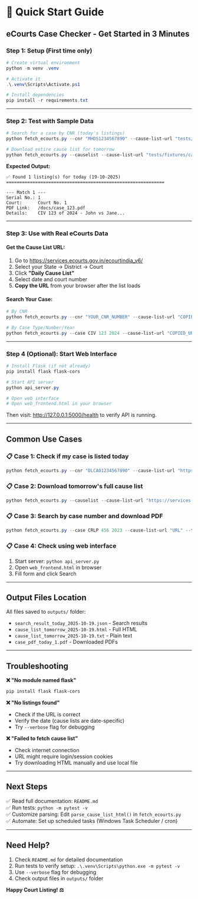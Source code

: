# 🚀 Quick Start Guide

## eCourts Case Checker - Get Started in 3 Minutes

### Step 1: Setup (First time only)

```powershell
# Create virtual environment
python -m venv .venv

# Activate it
.\.venv\Scripts\Activate.ps1

# Install dependencies
pip install -r requirements.txt
```

---

### Step 2: Test with Sample Data

```powershell
# Search for a case by CNR (today's listings)
python fetch_ecourts.py --cnr "MHDS1234567890" --cause-list-url "tests/fixtures/cause_list_sample.html" --today

# Download entire cause list for tomorrow
python fetch_ecourts.py --causelist --cause-list-url "tests/fixtures/cause_list_sample.html" --tomorrow
```

**Expected Output:**
```
✅ Found 1 listing(s) for today (19-10-2025)
============================================================

--- Match 1 ---
Serial No.: 1
Court:      Court No. 1
PDF Link:   /docs/case_123.pdf
Details:    CIV 123 of 2024 - John vs Jane...
```

---

### Step 3: Use with Real eCourts Data

#### Get the Cause List URL:
1. Go to https://services.ecourts.gov.in/ecourtindia_v6/
2. Select your State → District → Court
3. Click **"Daily Cause List"**
4. Select date and court number
5. **Copy the URL** from your browser after the list loads

#### Search Your Case:

```powershell
# By CNR
python fetch_ecourts.py --cnr "YOUR_CNR_NUMBER" --cause-list-url "COPIED_URL" --today

# By Case Type/Number/Year
python fetch_ecourts.py --case CIV 123 2024 --cause-list-url "COPIED_URL" --tomorrow --download-pdf
```

---

### Step 4 (Optional): Start Web Interface

```powershell
# Install Flask (if not already)
pip install flask flask-cors

# Start API server
python api_server.py

# Open web interface
# Open web_frontend.html in your browser
```

Then visit: http://127.0.0.1:5000/health to verify API is running.

---

## Common Use Cases

### 📋 Case 1: Check if my case is listed today
```powershell
python fetch_ecourts.py --cnr "DLCA01234567890" --cause-list-url "https://services.ecourts.gov.in/.../causelist" --today
```

### 📋 Case 2: Download tomorrow's full cause list
```powershell
python fetch_ecourts.py --causelist --cause-list-url "https://services.ecourts.gov.in/.../causelist" --tomorrow
```

### 📋 Case 3: Search by case number and download PDF
```powershell
python fetch_ecourts.py --case CRLP 456 2023 --cause-list-url "URL" --today --download-pdf
```

### 📋 Case 4: Check using web interface
1. Start server: `python api_server.py`
2. Open `web_frontend.html` in browser
3. Fill form and click Search

---

## Output Files Location

All files saved to `outputs/` folder:
- `search_result_today_2025-10-19.json` - Search results
- `cause_list_tomorrow_2025-10-19.html` - Full HTML
- `cause_list_tomorrow_2025-10-19.txt` - Plain text
- `case_pdf_today_1.pdf` - Downloaded PDFs

---

## Troubleshooting

**❌ "No module named flask"**
```powershell
pip install flask flask-cors
```

**❌ "No listings found"**
- Check if the URL is correct
- Verify the date (cause lists are date-specific)
- Try `--verbose` flag for debugging

**❌ "Failed to fetch cause list"**
- Check internet connection
- URL might require login/session cookies
- Try downloading HTML manually and use local file

---

## Next Steps

✅ Read full documentation: `README.md`  
✅ Run tests: `python -m pytest -v`  
✅ Customize parsing: Edit `parse_cause_list_html()` in `fetch_ecourts.py`  
✅ Automate: Set up scheduled tasks (Windows Task Scheduler / cron)  

---

## Need Help?

1. Check `README.md` for detailed documentation
2. Run tests to verify setup: `.\.venv\Scripts\python.exe -m pytest -v`
3. Use `--verbose` flag for debugging
4. Check output files in `outputs/` folder

**Happy Court Listing! ⚖️**
